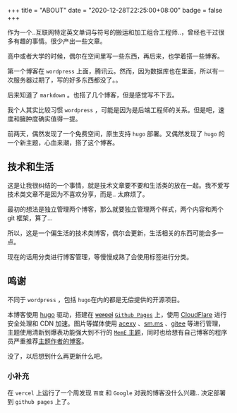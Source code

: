 +++
title = "ABOUT"
date = "2020-12-28T22:25:00+08:00"
badge = false
+++

作为一个..互联网特定英文单词与符号的搬运和加工组合工程师..，曾经也干过很多有趣的事情。很少产出一些文章。

高中或者大学的时候，偶尔在空间里写一些东西，再后来，也学着搭一些博客。

第一个博客在 `wordpress` 上面，腾讯云。然而，因为数据库也在里面，所以有一次服务器过期了，写的好多东西都没了。。

后来知道了 `markdown` 。也搭了几个博客，但是感觉写不下去。

我个人其实比较习惯 `wordpress` ，可能是因为是后端工程师的关系。但是吧，速度和臃肿度确实值得一提。

前两天，偶然发现了一个免费空间，原生支持 `hugo` 部署。又偶然发现了 `hugo` 的一个新主题，心血来潮，搭了这个博客。

## 技术和生活

这是让我很纠结的一个事情，就是技术文章要不要和生活类的放在一起。我不爱写技术类文章不是因为不喜欢分享，而是.. 太麻烦了。

最初的想法是独立管理两个博客，那么就要独立管理两个样式，两个内容和两个 git 框架，算了...

所以，这是一个偏生活的技术类博客，偶尔会更新，生活相关的东西可能会多一点。

现在的话用分类进行博客管理，等慢慢成熟了会使用标签进行分类。

## 鸣谢

不同于 `wordpress` ，包括 `hugo`在内的都是无偿提供的开源项目。

本博客使用 [hugo](https://gohugo.io) 驱动，搭建在 ~~[vercel](https://vercel.com)~~ [`Github Pages`](https://pages.github.com) 上，使用 [CloudFlare](https://cloudflare.com) 进行安全处理和 CDN 加速。图片等媒体使用 [acexy](https://imgs.acexy.cn) 、[sm.ms](https://sm.ms) 、[gitee](https://gitee.com) 等进行管理，主题使用清新到爆表功能强大到不行的 [`MemE` 主题](https://github.com/reuixiy/hugo-theme-meme/)，同时也给想有自己博客的程序员严重推荐[主题作者的博客](https://io-oi.me)。

没了，以后想到什么再更新什么吧。

### 小补充

在 `vercel` 上运行了一个周发现 `百度` 和 `Google` 对我的博客没什么兴趣.. 决定部署到 `github pages` 上了。
